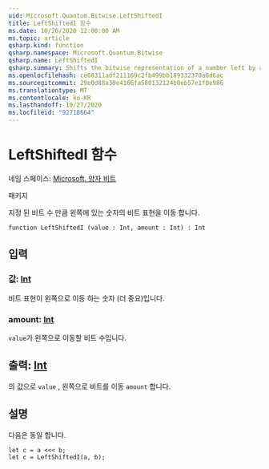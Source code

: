 ```yaml
---
uid: Microsoft.Quantum.Bitwise.LeftShiftedI
title: LeftShiftedI 함수
ms.date: 10/26/2020 12:00:00 AM
ms.topic: article
qsharp.kind: function
qsharp.namespace: Microsoft.Quantum.Bitwise
qsharp.name: LeftShiftedI
qsharp.summary: Shifts the bitwise representation of a number left by a given number of bits.
ms.openlocfilehash: ce68311adf211169c2fb499bb189332370a6d6ac
ms.sourcegitcommit: 29e0d88a30e4166fa580132124b0eb57e1f0e986
ms.translationtype: MT
ms.contentlocale: ko-KR
ms.lasthandoff: 10/27/2020
ms.locfileid: "92718664"
---
```

# <a name="leftshiftedi-function"></a>LeftShiftedI 함수

네임 스페이스: [Microsoft. 양자 비트](xref:Microsoft.Quantum.Bitwise)

패키지 [](https://nuget.org/packages/)


지정 된 비트 수 만큼 왼쪽에 있는 숫자의 비트 표현을 이동 합니다.

```qsharp
function LeftShiftedI (value : Int, amount : Int) : Int
```


## <a name="input"></a>입력

### <a name="value--int"></a>값: [Int](xref:microsoft.quantum.lang-ref.int)

비트 표현이 왼쪽으로 이동 하는 숫자 (더 중요)입니다.


### <a name="amount--int"></a>amount: [Int](xref:microsoft.quantum.lang-ref.int)

`value`가 왼쪽으로 이동할 비트 수입니다.



## <a name="output--int"></a>출력: [Int](xref:microsoft.quantum.lang-ref.int)

의 값으로 `value` , 왼쪽으로 비트를 이동 `amount` 합니다.

## <a name="remarks"></a>설명

다음은 동일 합니다.

```Q#
let c = a <<< b;
let c = LeftShiftedI(a, b);
```
